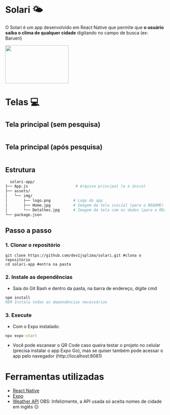 # Solari 🌤️
O Solari é um app desenvolvido em React Native que permite que **o usuário saiba o clima de qualquer cidade** digitando no campo de busca (ex: Barueri) 

<img src="" style="width: 200px; height: 120px">

# Telas 💻

## Tela principal (sem pesquisa)

<img src="" >

## Tela principal (após pesquisa)

<img src="" >

## Estrutura

```bash
  solari-app/
├── App.js                     # Arquivo principal (e o único)
├── assets/
│   └── img/
│       ├── logo.png          # Logo do app
│       ├── Home.jpg          # Imagem da tela inicial (para o README)
│       └── Detalhes.jpg      # Imagem da tela com os dados (para o README)
└── package.json              
```

## Passo a passo 

### 1. Clonar o repositório

```Git Bash
git clone https://github.com/dev1jsplima/solari.git #clona o repositório
cd solari-app #entra na pasta
```

### 2. Instale as dependências
- Saia do Git Bash e dentro da pasta, na barra de endereço, digite cmd

```cmd
npm install
REM Instala todas as dependências necessárias
```

### 3. Execute 
- Com o Expo instalado:

```cmd
npx expo-start
```

- Você pode escanear o QR Code caso queira testar o projeto no celular (precisa instalar o app Expo Go), mas se quiser também pode acessar o app pelo navegador (http://localhost:8081)

# Ferramentas utilizadas 

- [React Native](https://reactnative.dev/) <img src="">
- [Expo](https://expo.dev/) <img src="">
- [Weather API](https://www.weatherapi.com/)
  OBS: Infelizmente, a API usada só aceita nomes de cidade em inglês 😔
